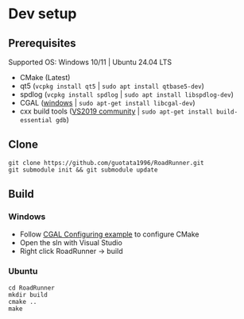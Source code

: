 # Dev setup

## Prerequisites
Supported OS: Windows 10/11 | Ubuntu 24.04 LTS
- CMake (Latest)
- qt5 (`vcpkg install qt5` | `sudo apt install qtbase5-dev`)
- spdlog (`vcpkg install spdlog` | `sudo apt install libspdlog-dev`)
- CGAL ([windows](https://doc.cgal.org/5.6.1/Manual/windows.html) | `sudo apt-get install libcgal-dev`)
- cxx build tools ([VS2019 community](https://www.techspot.com/downloads/7241-visual-studio-2019.html) | `sudo apt-get install build-essential gdb`)

## Clone
```
git clone https://github.com/guotata1996/RoadRunner.git
git submodule init && git submodule update
```

## Build
### Windows
- Follow [CGAL Configuring example](https://doc.cgal.org/5.6.1/Manual/windows.html) to configure CMake
- Open the sln with Visual Studio
- Right click RoadRunner -> build

### Ubuntu
```
cd RoadRunner
mkdir build
cmake ..
make
```
